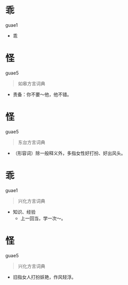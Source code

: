 # 乖
guae1
- 乖

# 怪
guae5
> 如皋方言词典
- 责备：你不要～他，他不错。

# 怪
guae5
> 东台方言词典
- （形容词）除一般释义外，多指女性好打扮、好出风头。

# 乖
guae1
> 兴化方言词典
- 知识、经验
  - 上一回当，学一次～。

# 怪
guae5
> 兴化方言词典
- 旧指女人打扮妖艳，作风轻浮。
